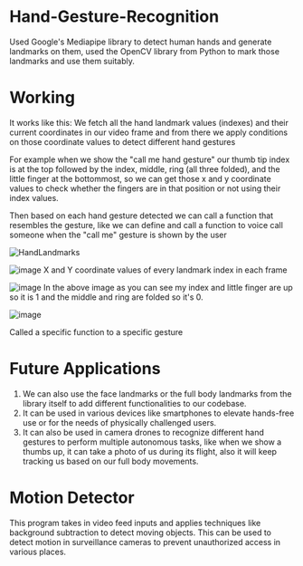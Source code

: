 # Hand-Gesture-Recognition

Used Google's Mediapipe library to detect human hands and generate landmarks on them, used the OpenCV library from Python to mark those landmarks and use them suitably.

# Working
It works like this:
We fetch all the hand landmark values (indexes) and their current coordinates in our video frame and from there we apply conditions on those coordinate values to detect different hand gestures

For example when we show the "call me hand gesture"  our thumb tip index is at the top followed by the index, middle, ring (all three folded), and the little finger at the bottommost, so we can get those x and y coordinate values to check whether the fingers are in that position or not using their index values.

Then based on each hand gesture detected we can call a function that resembles the gesture, like we can define and call a function to voice call someone when the "call me" gesture is shown by the user

![HandLandmarks](https://github.com/Aakash-777/Hand-Gesture-Recognition/assets/108759537/2af50c10-1c3b-4947-b8c7-5680fc283ec0)


![image](https://github.com/Aakash-777/Hand-Gesture-Recognition/assets/108759537/f4e23555-197c-440c-93ca-b86d9cf0b58d)
X and Y coordinate values of every landmark index in each frame


![image](https://github.com/Aakash-777/Hand-Gesture-Recognition/assets/108759537/89a350b9-7825-494a-b927-e8ab33877ad7)
In the above image as you can see my index and little finger are up so it is 1 and the middle and ring are folded so it's 0.


![image](https://github.com/Aakash-777/Hand-Gesture-Recognition/assets/108759537/0180272b-ea26-42e3-9f7b-e54b66459871)

Called a specific function to a specific gesture


# Future Applications
1) We can also use the face landmarks or the full body landmarks from the library itself to add different functionalities to our codebase.
2) It can be used in various devices like smartphones to elevate hands-free use or for the needs of physically challenged users.
3) It can also be used in camera drones to recognize different hand gestures to perform multiple autonomous tasks, like when we show a thumbs up, it can take a photo of us during its flight, also it will keep tracking us based on our full body movements.

# Motion Detector
This program takes in video feed inputs and applies techniques like background subtraction to detect moving objects. This can be used to detect motion in surveillance cameras to prevent unauthorized access in various places.
